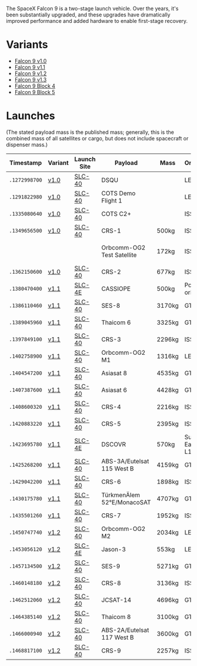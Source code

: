 <!-- TITLE: Falcon 9 -->                                                                                                                                                                                                                                                  
<!-- SUBTITLE: This document describes the evolution of the SpaceX Falcon 9. -->                                                                                                                                                                                          
                                                                                                                                                                                                                                                                          
The SpaceX Falcon 9 is a two-stage launch vehicle. Over the years, it's been substantially upgraded, and these upgrades have dramatically improved performance and added hardware to enable first-stage recovery.                                                         
                                                                                                                                                                                                                                                                          
# Variants                                                                                                                                                                                                                                                                
* [Falcon 9 v1.0](falcon-9-v1-0)                                                                                                                                                                                                                                          
* [Falcon 9 v1.1](falcon-9-v1-1)                                                                                                                                                                                                                                          
* [Falcon 9 v1.2](falcon-9-v1-2)                                                                                                                                                                                                                                          
* [Falcon 9 v1.3](falcon-9-v1-3)                                                                                                                                                                                                                                          
* [Falcon 9 Block 4](falcon-9-b4)                                                                                                                                                                                                                                         
* [Falcon 9 Block 5](falcon-9-b5)                                                                                                                                                                                                                                         
                                                                                                                                                                                                                                                                          
# Launches                                                                                                                                                                                                                                                                
(The stated payload mass is the published mass; generally, this is the combined mass of all satellites or cargo, but does not include spacecraft or dispenser mass.)                                                                                                      
                                                                                                                                                                                                                                                                          
                                                                                                                                                                                                                                                                          
|Timestamp     |Variant              |Launch Site     |Payload                          |Mass   |Orbit       |Mission                  |Landing|Location            |                                                                                                      
|--------------|---------------------|----------------|---------------------------------|-------|------------|-------------------------|-------|--------------------|                                                                                                      
|`.1272998700`|[v1.0](falcon-9-v1-0)|[SLC-40](slc-40)|DSQU                             |       |LEO         |Success                  |Failure|(parachutes)        |                                                                                                      
|`.1291822980`|[v1.0](falcon-9-v1-0)|[SLC-40](slc-40)|COTS Demo Flight 1               |       |LEO         |Success                  |Failure|(parachutes)        |                                                                                                      
|`.1335080640`|[v1.0](falcon-9-v1-0)|[SLC-40](slc-40)|COTS C2+                         |       |ISS         |Success                  |       |                    |                                                                                                      
|`.1349656500`|[v1.0](falcon-9-v1-0)|[SLC-40](slc-40)|CRS-1                            |500kg  |ISS         |Success                  |       |                    |                                                                                                      
|              |                     |                |Orbcomm-OG2 Test Satellite       |172kg  |ISS         |Failure (incorrect orbit)|       |                    |                                                                                                      
|`.1362150600`|[v1.0](falcon-9-v1-0)|[SLC-40](slc-40)|CRS-2                            |677kg  |ISS         |Success                  |       |                    |                                                                                                      
|`.1380470400`|[v1.1](falcon-9-v1-1)|[SLC-4E](slc-4e)|CASSIOPE                         |500kg  |Polar orbit |Success                  |Failure|ocean               |                                                                                                      
|`.1386110460`|[v1.1](falcon-9-v1-1)|[SLC-40](slc-40)|SES-8                            |3170kg |GTO         |Success                  |       |                    |                                                                                                      
|`.1389045960`|[v1.1](falcon-9-v1-1)|[SLC-40](slc-40)|Thaicom 6                        |3325kg |GTO         |Success                  |       |                    |                                                                                                      
|`.1397849100`|[v1.1](falcon-9-v1-1)|[SLC-40](slc-40)|CRS-3                            |2296kg |ISS         |Success                  |Success|ocean               |                                                                                                      
|`.1402758900`|[v1.1](falcon-9-v1-1)|[SLC-40](slc-40)|Orbcomm-OG2 M1                   |1316kg |LEO         |Success                  |Success|ocean               |                                                                                                      
|`.1404547200`|[v1.1](falcon-9-v1-1)|[SLC-40](slc-40)|Asiasat 8                        |4535kg |GTO         |Success                  |       |                    |                                                                                                      
|`.1407387600`|[v1.1](falcon-9-v1-1)|[SLC-40](slc-40)|Asiasat 6                        |4428kg |GTO         |Success                  |       |                    |                                                                                                      
|`.1408600320`|[v1.1](falcon-9-v1-1)|[SLC-40](slc-40)|CRS-4                            |2216kg |ISS         |Success                  |Success|ocean               |                                                                                                      
|`.1420883220`|[v1.1](falcon-9-v1-1)|[SLC-40](slc-40)|CRS-5                            |2395kg |ISS         |Success                  |Failure|[JRTI](marmac-300)  |                                                                                                      
|`.1423695780`|[v1.1](falcon-9-v1-1)|[SLC-4E](slc-4e)|DSCOVR                           |570kg  |Sun-Earth L1|Success                  |Success|ocean               |                                                                                                      
|`.1425268200`|[v1.1](falcon-9-v1-1)|[SLC-40](slc-40)|ABS-3A/Eutelsat 115 West B       |4159kg |GTO         |Success                  |       |                    |                                                                                                      
|`.1429042200`|[v1.1](falcon-9-v1-1)|[SLC-40](slc-40)|CRS-6                            |1898kg |ISS         |Success                  |Failure|[JRTI](marmac-300)  |                                                                                                      
|`.1430175780`|[v1.1](falcon-9-v1-1)|[SLC-40](slc-40)|TürkmenÄlem 52°E/MonacoSAT       |4707kg |GTO         |Success                  |       |                    |                                                                                                      
|`.1435501260`|[v1.1](falcon-9-v1-1)|[SLC-40](slc-40)|CRS-7                            |1952kg |ISS         |Failure                  |       |[JRTI](marmac-300)  |                                                                                                      
|`.1450747740`|[v1.2](falcon-9-v1-2)|[SLC-40](slc-40)|Orbcomm-OG2 M2                   |2034kg |LEO         |Success                  |Success|[LZ-1](lz-1)        |                                                                                                      
|`.1453056120`|[v1.2](falcon-9-v1-1)|[SLC-4E](slc-4e)|Jason-3                          |553kg  |LEO         |Success                  |Failure|[JRTI](marmac-303)  |                                                                                                      
|`.1457134500`|[v1.2](falcon-9-v1-2)|[SLC-40](slc-40)|SES-9                            |5271kg |GTO         |Success                  |Failure|[OCISLY](marmac-304)|                                                                                                      
|`.1460148180`|[v1.2](falcon-9-v1-2)|[SLC-40](slc-40)|CRS-8                            |3136kg |ISS         |Success                  |Success|[OCISLY](marmac-304)|                                                                                                      
|`.1462512060`|[v1.2](falcon-9-v1-2)|[SLC-40](slc-40)|JCSAT-14                         |4696kg |GTO         |Success                  |Success|[OCISLY](marmac-304)|                                                                                                      
|`.1464385140`|[v1.2](falcon-9-v1-2)|[SLC-40](slc-40)|Thaicom 8                        |3100kg |GTO         |Success                  |Success|[OCISLY](marmac-304)|                                                                                                      
|`.1466000940`|[v1.2](falcon-9-v1-2)|[SLC-40](slc-40)|ABS-2A/Eutelsat 117 West B       |3600kg |GTO         |Success                  |Failure|[OCISLY](marmac-304)|                                                                                                      
|`.1468817100`|[v1.2](falcon-9-v1-2)|[SLC-40](slc-40)|CRS-9                            |2257kg |ISS         |Success                  |Success|[LZ-1](lz-1)        |                                                                                                      
